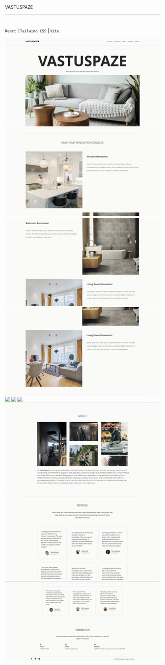 VASTUSPAZE
<hr>
<br>

``React`` | ``Tailwind CSS`` | ``Vite``
<br>

![](vastu1.png)
![](vastu-2.png)
![](vastu-3.png)
![](vastu-4.png)
![](vastu-5.png)
![](vastu-6.png)
![](vastu-7.png)
![](vastu-8.png)
![](vastu-9.png)
![](vastu10.png)
